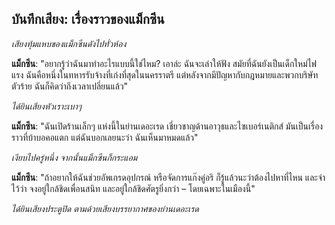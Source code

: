 ## บันทึกเสียง: เรื่องราวของแม็กซีน

_เสียงทุ้มแหบของแม็กซีนดังไปทั่วห้อง_

**แม็กซีน**: "อยากรู้ว่าฉันมาทำอะไรแบบนี้ใช่ไหม? เอาล่ะ ฉันจะเล่าให้ฟัง สมัยที่ฉันยังเป็นเด็กใหม่ไฟแรง ฉันคือหนึ่งในทหารรับจ้างที่เก่งที่สุดในนครราตรี แต่หลังจากมีปัญหากับกฎหมายและพวกบริษัทตัวร้าย ฉันก็คิดว่าถึงเวลาเปลี่ยนแล้ว"

_ได้ยินเสียงหัวเราะเบาๆ_

**แม็กซีน**: "ฉันเปิดร้านเล็กๆ แห่งนี้ในย่านเดอะเรด เชี่ยวชาญด้านอาวุธและไซเบอร์เนติกส์ มันเป็นเรื่องราวที่บ้าบอคอแตก แต่ฉันบอกเลยนะว่า ฉันเห็นมาหมดแล้ว"

_เงียบไปครู่หนึ่ง จากนั้นแม็กซีนก็กระแอม_

**แม็กซีน**: "ถ้าอยากให้ฉันช่วยอัพเกรดอุปกรณ์ หรือจัดการแก๊งคู่อริ ก็รู้แล้วนะว่าต้องไปหาที่ไหน และจำไว้ว่า จงอยู่ใกล้ชิดเพื่อนสนิท และอยู่ใกล้ชิดศัตรูยิ่งกว่า – โดยเฉพาะในเมืองนี้"

_ได้ยินเสียงประตูปิด ตามด้วยเสียงบรรยากาศของย่านเดอะเรด_
